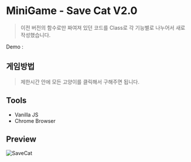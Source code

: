 # MiniGame - Save Cat V2.0

> 이전 버전의 함수로만 짜여져 있던 코드를 Class로 각 기능별로 나누어서 새로 작성했습니다.

Demo :

## 게임방법

> 제한시간 안에 모든 고양이를 클릭해서 구해주면 됩니다.

## Tools

- Vanilla JS
- Chrome Browser

## Preview

![SaveCat](https://user-images.githubusercontent.com/59498305/98499630-6aa71500-228d-11eb-9c84-9175c40351e6.png)
